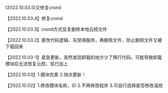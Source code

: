 (2022.10.03.5)又修复crond

【2022.10.03.4】修复crond

【2022.10.03.3】crond方式反复删除本地云控文件

【2022.10.03.2】更改代码逻辑，先禁用服务，再删除文件，防止删除文件又被下载回来

【2022.10.03-1】紧急更新，突然发现卸载的地方少了两行代码，可能导致卸载模块后无法恢复云控，现已加上

【2022.10.03】1.模块完善 2.快点更新！

【2022.10.02】1.修改模块名称，ID 2.不再修改程序 3.可自行选择是否修改温控

